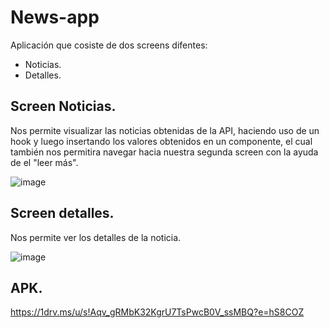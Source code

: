 # News-app

Aplicación que cosiste de dos screens difentes:
* Noticias.
* Detalles.

## Screen Noticias.
Nos permite visualizar las noticias obtenidas de la API, haciendo uso de un hook y luego insertando los valores obtenidos en un componente, el cual también nos permitira navegar hacia nuestra segunda screen con la ayuda de el "leer más".

 
![image](https://github.com/IanRodriguez00/news-mobile/assets/74162126/0cd61e4c-2b87-4303-8aaa-18e775e2fe17)

## Screen detalles.
Nos permite ver los detalles de la noticia.


![image](https://github.com/IanRodriguez00/news-mobile/assets/74162126/a1b1e11a-950b-4db3-a39f-02dc6dfeeba4)


## APK.
https://1drv.ms/u/s!Aqv_gRMbK32KgrU7TsPwcB0V_ssMBQ?e=hS8COZ
